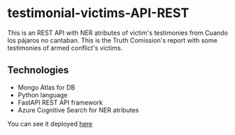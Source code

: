 # testimonial-victims-API-REST

This is an REST API with NER atributes of victim's testimonies from Cuando los pájaros no cantaban. 
This is the Truth Comission's report with some testimonies of armed conflict's victims.

## Technologies

* Mongo Atlas for DB
* Python language
* FastAPI REST API framework
* Azure Cognitive Search for NER atributes

You can see it deployed [here](http://testimoniesreport.azurewebsites.net/) 

